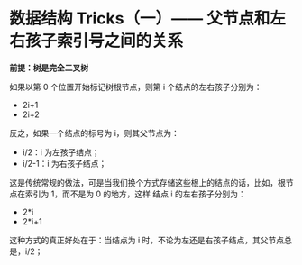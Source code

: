 # 数据结构 Tricks（一）—— 父节点和左右孩子索引号之间的关系

**前提：树是完全二叉树**

如果以第 0 个位置开始标记树根节点，则第 i 个结点的左右孩子分别为：

- 2i+1
- 2i+2

反之，如果一个结点的标号为 i，则其父节点为：

- i/2：i 为左孩子结点；
- i/2-1：i 为右孩子结点；

这是传统常规的做法，可是当我们换个方式存储这些根上的结点的话，比如，根节点在索引为 1，而不是为 0 的地方，这样 结点 i 的左右孩子分别为：

- 2*i
- 2*i+1

这种方式的真正好处在于：当结点为 i 时，不论为左还是右孩子结点，其父节点总是，i/2；